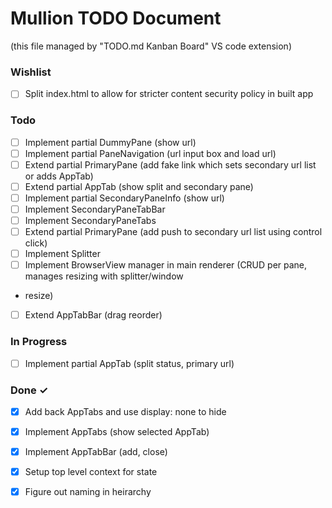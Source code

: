 # Mullion TODO Document

(this file managed by "TODO.md Kanban Board" VS code extension)

### Wishlist

- [ ] Split index.html to allow for stricter content security policy in built app  

### Todo

- [ ] Implement partial DummyPane (show url)  
- [ ] Implement partial PaneNavigation (url input box and load url)  
- [ ] Extend partial PrimaryPane (add fake link which sets secondary url list or adds AppTab)  
- [ ] Extend partial AppTab (show split and secondary pane)  
- [ ] Implement partial SecondaryPaneInfo (show url)  
- [ ] Implement SecondaryPaneTabBar  
- [ ] Implement SecondaryPaneTabs  
- [ ] Extend partial PrimaryPane (add push to secondary url list using control click)  
- [ ] Implement Splitter  
- [ ] Implement BrowserView manager in main renderer (CRUD per pane, manages resizing with splitter/window  
- resize)  
- [ ] Extend AppTabBar (drag reorder)  

### In Progress

- [ ] Implement partial AppTab (split status, primary url)  

### Done ✓

- [x] Add back AppTabs and use display: none to hide  
- [x] Implement AppTabs (show selected AppTab)  
- [x] Implement AppTabBar (add, close)  
- [x] Setup top level context for state  
- [x] Figure out naming in heirarchy  


